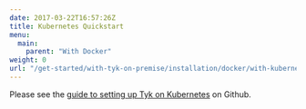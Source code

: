 ```yaml
---
date: 2017-03-22T16:57:26Z
title: Kubernetes Quickstart
menu:
  main:
    parent: "With Docker"
weight: 0
url: "/get-started/with-tyk-on-premise/installation/docker/with-kubernetes"
---
```


Please see the [guide to setting up Tyk on Kubernetes][1] on Github.

[1]: https://github.com/TykTechnologies/tyk-kubernetes

